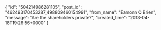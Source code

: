  {
   "id": "504214986281105",
   "post_id": "462493170453287_498809460154991",
   "from_name": "Eamonn O Brien",
   "message": "Are the shareholders private?",
   "created_time": "2013-04-18T19:26:56+0000"
 }
